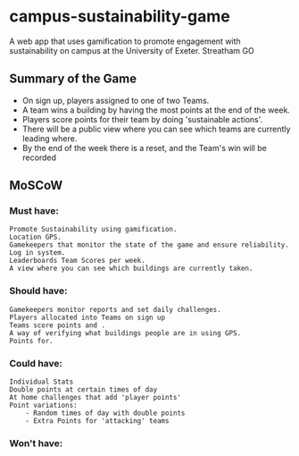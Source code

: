 # campus-sustainability-game
A web app that uses gamification to promote engagement with sustainability on campus at the University of Exeter.
Streatham GO

## Summary of the Game

- On sign up, players assigned to one of two Teams.
- A team wins a building by having the most points at the end of the week.
- Players score points for their team by doing 'sustainable actions'.
- There will be a public view where you can see which teams are currently leading where.
- By the end of the week there is a reset, and the Team's win will be recorded


## MoSCoW 
### Must have:
    Promote Sustainability using gamification.
    Location GPS.
    Gamekeepers that monitor the state of the game and ensure reliability.
    Log in system.
    Leaderboards Team Scores per week.
    A view where you can see which buildings are currently taken.
### Should have:
    Gamekeepers monitor reports and set daily challenges.
    Players allocated into Teams on sign up
    Teams score points and .
    A way of verifying what buildings people are in using GPS.
    Points for.
### Could have:
    Individual Stats
    Double points at certain times of day
    At home challenges that add 'player points'
    Point variations:
        - Random times of day with double points
        - Extra Points for 'attacking' teams
### Won't have:
